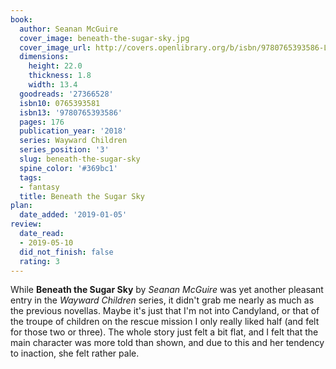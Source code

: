 ```yaml
---
book:
  author: Seanan McGuire
  cover_image: beneath-the-sugar-sky.jpg
  cover_image_url: http://covers.openlibrary.org/b/isbn/9780765393586-L.jpg
  dimensions:
    height: 22.0
    thickness: 1.8
    width: 13.4
  goodreads: '27366528'
  isbn10: 0765393581
  isbn13: '9780765393586'
  pages: 176
  publication_year: '2018'
  series: Wayward Children
  series_position: '3'
  slug: beneath-the-sugar-sky
  spine_color: '#369bc1'
  tags:
  - fantasy
  title: Beneath the Sugar Sky
plan:
  date_added: '2019-01-05'
review:
  date_read:
  - 2019-05-10
  did_not_finish: false
  rating: 3
---
```


While **Beneath the Sugar Sky** by *Seanan McGuire* was yet another pleasant entry in the *Wayward Children* series, it didn't grab me nearly as much as the previous novellas. Maybe it's just that I'm not into Candyland, or that of the troupe of children on the rescue mission I only really liked half (and felt for those two or three). The whole story just felt a bit flat, and I felt that the main character was more told than shown, and due to this and her tendency to inaction, she felt rather pale.
